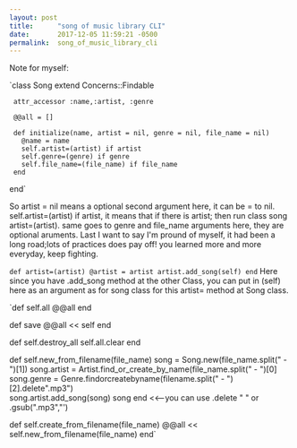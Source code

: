 ```yaml
---
layout: post
title:      "song of music library CLI"
date:       2017-12-05 11:59:21 -0500
permalink:  song_of_music_library_cli
---
```


Note for myself: 

  `class Song
     extend Concerns::Findable

     attr_accessor :name,:artist, :genre

     @@all = []

     def initialize(name, artist = nil, genre = nil, file_name = nil)
       @name = name
       self.artist=(artist) if artist
       self.genre=(genre) if genre
       self.file_name=(file_name) if file_name
     end
   end` 

So artist = nil means a optional second argument here, it can be = to nil. 
self.artist=(artist) if artist, it means that if there is artist; then run class song artist=(artist).
same goes to genre and file_name arguments here, they are optional aruments.
Last I want to say I'm pround of myself, it had been a long road;lots of practices does pay off! you learned more and more everyday, keep fighting. 

  `def artist=(artist)
    @artist = artist
    artist.add_song(self)
  end`
Here since you have .add_song method at the other Class, you can put in (self) here as an argument as for song class for this artist= method at Song class.

 `def self.all
    @@all
  end

  def save
    @@all << self
  end

  def self.destroy_all
    self.all.clear
  end

  def self.new_from_filename(file_name)
      song = Song.new(file_name.split(" - ")[1])
      song.artist = Artist.find_or_create_by_name(file_name.split(" - ")[0]
	   song.genre = Genre.findorcreatebyname(filename.split(" - ")[2].delete".mp3")  
	  song.artist.add_song(song)
    song
    end
<<--you can use .delete " " or .gsub(".mp3","')
	
  def self.create_from_filename(file_name)
    @@all << self.new_from_filename(file_name)
  end`

